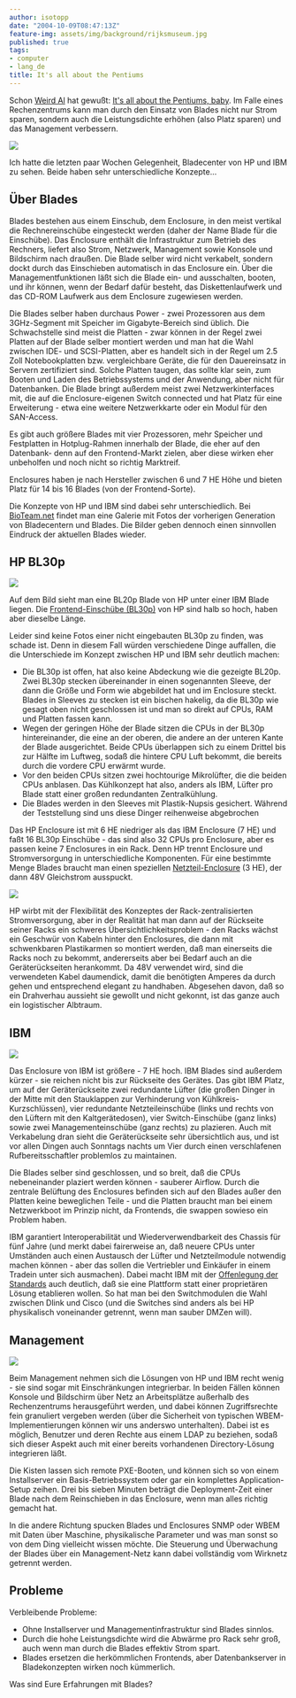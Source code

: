 ```yaml
---
author: isotopp
date: "2004-10-09T08:47:13Z"
feature-img: assets/img/background/rijksmuseum.jpg
published: true
tags:
- computer
- lang_de
title: It's all about the Pentiums
---
```

Schon [Weird Al](http://www.weirdal.com/) hat gewußt: [It's all about the Pentiums, baby](http://www.song-text.com/146/). Im Falle eines Rechenzentrums kann man durch den Einsatz von Blades nicht nur Strom sparen, sondern auch die Leistungsdichte erhöhen (also Platz sparen) und das Management verbessern.

![](/uploads/hp-bl30p.gif)

Ich hatte die letzten paar Wochen Gelegenheit, Bladecenter von HP und IBM zu sehen. Beide haben sehr unterschiedliche Konzepte...

## Über Blades

Blades bestehen aus einem Einschub, dem Enclosure, in den meist vertikal die Rechnereinschübe eingesteckt werden (daher der Name Blade für die Einschübe). Das Enclosure enthält die Infrastruktur zum Betrieb des Rechners, liefert also Strom, Netzwerk, Management sowie Konsole und Bildschirm nach draußen. Die Blade selber wird nicht verkabelt, sondern dockt durch das Einschieben automatisch in das Enclosure ein. Über die Managementfunktionen läßt sich die Blade ein- und ausschalten, booten, und ihr können, wenn der Bedarf dafür besteht, das Diskettenlaufwerk und das CD-ROM Laufwerk aus dem Enclosure zugewiesen werden.

Die Blades selber haben durchaus Power - zwei Prozessoren aus dem 3GHz-Segment mit Speicher im Gigabyte-Bereich sind üblich. Die Schwachstelle sind meist die Platten - zwar können in der Regel zwei Platten auf der Blade selber montiert werden und man hat die Wahl zwischen IDE- und SCSI-Platten, aber es handelt sich in der Regel um 2.5 Zoll Notebookplatten bzw. vergleichbare Geräte, die für den Dauereinsatz in Servern zertifiziert sind. Solche Platten taugen, das sollte klar sein, zum Booten und Laden des Betriebssystems und der Anwendung, aber nicht für Datenbanken. Die Blade bringt außerdem meist zwei Netzwerkinterfaces mit, die auf die Enclosure-eigenen Switch connected und hat Platz für eine Erweiterung - etwa eine weitere Netzwerkkarte oder ein Modul für den SAN-Access.

Es gibt auch größere Blades mit vier Prozessoren, mehr Speicher und Festplatten in Hotplug-Rahmen innerhalb der Blade, die eher auf den Datenbank- denn auf den Frontend-Markt zielen, aber diese wirken eher unbeholfen und noch nicht so richtig Marktreif.

Enclosures haben je nach Hersteller zwischen 6 und 7 HE Höhe und bieten Platz für 14 bis 16 Blades (von der Frontend-Sorte).

Die Konzepte von HP und IBM sind dabei sehr unterschiedlich. Bei [BioTeam.net](http://bioteam.net/gallery/miscBladeServers) findet man eine Galerie mit Fotos der vorherigen Generation von Bladecentern und Blades. Die Bilder geben dennoch einen sinnvollen Eindruck der aktuellen Blades wieder.

## HP BL30p

[![](/uploads/bladevergleich.jpg)](http://bioteam.net/gallery/miscBladeServers/Roll_24_16)

Auf dem Bild sieht man eine BL20p Blade von HP unter einer IBM Blade liegen. Die 
[Frontend-Einschübe (BL30p)](http://h18004.www1.hp.com/products/servers/proliant-bl/p-class/30p/) von HP sind halb so hoch, haben aber dieselbe Länge. 

Leider sind keine Fotos einer nicht eingebauten BL30p zu finden, was schade ist. Denn in diesem Fall würden verschiedene Dinge auffallen, die die Unterschiede im Konzept zwischen HP und IBM sehr deutlich machen: 

- Die BL30p ist offen, hat also keine Abdeckung wie die gezeigte BL20p. Zwei BL30p stecken übereinander in einen sogenannten Sleeve, der dann die Größe und Form wie abgebildet hat und im Enclosure steckt. Blades in Sleeves zu stecken ist ein bischen hakelig, da die BL30p wie gesagt oben nicht geschlossen ist und man so direkt auf CPUs, RAM und Platten fassen kann.
- Wegen der geringen Höhe der Blade sitzen die CPUs in der BL30p hintereinander, die eine an der oberen, die andere an der unteren Kante der Blade ausgerichtet. Beide CPUs überlappen sich zu einem Drittel bis zur Hälfte im Luftweg, sodaß die hintere CPU Luft bekommt, die bereits durch die vordere CPU erwärmt wurde.
- Vor den beiden CPUs sitzen zwei hochtourige Mikrolüfter, die die beiden CPUs anblasen. Das Kühlkonzept hat also, anders als IBM, Lüfter pro Blade statt einer großen redundanten Zentralkühlung.
- Die Blades werden in den Sleeves mit Plastik-Nupsis gesichert. Während der Teststellung sind uns diese Dinger reihenweise abgebrochen

Das HP Enclosure ist mit 6 HE niedriger als das IBM Enclosure (7 HE) und faßt 16 BL30p Einschübe - das sind also 32 CPUs pro Enclosure, aber es passen keine 7 Enclosures in ein Rack. Denn HP trennt Enclosure und Stromversorgung in unterschiedliche Komponenten. Für eine bestimmte Menge Blades braucht man einen speziellen 
[Netzteil-Enclosure](http://h18004.www1.hp.com/products/blades/components/powersubsystem.html) (3 HE), der dann 48V Gleichstrom ausspuckt.

[![](/uploads/hp-powersubsystem.jpg)](http://bioteam.net/gallery/miscBladeServers/Roll_24_5)

HP wirbt mit der Flexibilität des Konzeptes der Rack-zentralisierten Stromversorgung, aber in der Realität hat man dann auf der Rückseite seiner Racks ein schweres Übersichtlichkeitsproblem - den Racks wächst ein Geschwür von Kabeln hinter den Enclosures, die dann mit schwenkbaren Plastikarmen so montiert werden, daß man einerseits die Racks noch zu bekommt, andererseits aber bei Bedarf auch an die Geräterückseiten herankommt. Da 48V verwendet wird, sind die verwendeten Kabel daumendick, damit die benötigten Amperes da durch gehen und entsprechend elegant zu handhaben. Abgesehen davon, daß so ein Drahverhau aussieht sie gewollt und nicht gekonnt, ist das ganze auch ein logistischer Albtraum.

## IBM

[![](uploads/ibm-rueckseite.jpg)](http://bioteam.net/gallery/miscBladeServers/Roll_24_6)

Das Enclosure von IBM ist größere - 7 HE hoch. IBM Blades sind außerdem kürzer - sie reichen nicht bis zur Rückseite des Gerätes. Das gibt IBM Platz, um auf der Geräterückseite zwei redundante Lüfter (die großen Dinger in der Mitte mit den Stauklappen zur Verhinderung von Kühlkreis-Kurzschlüssen), vier redundante Netzteileinschübe (links und rechts von den Lüftern mit den Kaltgerätedosen), vier Switch-Einschübe (ganz links) sowie zwei Managementeinschübe (ganz rechts) zu plazieren. Auch mit Verkabelung dran sieht die Geräterückseite sehr übersichtlich aus, und ist vor allen Dingen auch Sonntags nachts um Vier durch einen verschlafenen Rufbereitsschaftler problemlos zu maintainen.

Die Blades selber sind geschlossen, und so breit, daß die CPUs nebeneinander plaziert werden können - sauberer Airflow. Durch die zentrale Belüftung des Enclosures befinden sich auf den Blades außer den Platten keine beweglichen Teile - und die Platten braucht man bei einem Netzwerkboot im Prinzip nicht, da Frontends, die swappen sowieso ein Problem haben.

IBM garantiert Interoperabilität und Wiederverwendbarkeit des Chassis für fünf Jahre (und merkt dabei fairerweise an, daß neuere CPUs unter Umständen auch einen Austausch der Lüfter und Netzteilmodule notwendig machen können - aber das sollen die Vertriebler und Einkäufer in einem Tradein unter sich ausmachen). Dabei macht IBM mit der [Offenlegung der Standards](http://www.heise.de/newsticker/meldung/50645) auch deutlich, daß sie eine Plattform statt einer proprietären Lösung etablieren wollen. So hat man bei den Switchmodulen die Wahl zwischen Dlink und Cisco (und die Switches sind anders als bei HP physikalisch voneinander getrennt, wenn man sauber DMZen will).

## Management

[![](/uploads/ibm-blade-vorderseite.jpg)](http://bioteam.net/gallery/miscBladeServers/Roll_24_4)

Beim Management nehmen sich die Lösungen von HP und IBM recht wenig - sie sind sogar mit Einschränkungen integrierbar. In beiden Fällen können Konsole und Bildschirm über Netz an Arbeitsplätze außerhalb des Rechenzentrums herausgeführt werden, und dabei können Zugriffsrechte fein granuliert vergeben werden (über die Sicherheit von typischen WBEM-Implementierungen können wir uns anderswo unterhalten). Dabei ist es möglich, Benutzer und deren Rechte aus einem LDAP zu beziehen, sodaß sich dieser Aspekt auch mit einer bereits vorhandenen Directory-Lösung integrieren läßt.

Die Kisten lassen sich remote PXE-Booten, und können sich so von einem Installserver ein Basis-Betriebssystem oder gar ein komplettes Application-Setup zeihen. Drei bis sieben Minuten beträgt die Deployment-Zeit einer Blade nach dem Reinschieben in das Enclosure, wenn man alles richtig gemacht hat.

In die andere Richtung spucken Blades und Enclosures SNMP oder WBEM mit Daten über Maschine, physikalische Parameter und was man sonst so von dem Ding vielleicht wissen möchte. Die Steuerung und Überwachung der Blades über ein Management-Netz kann dabei vollständig vom Wirknetz getrennt werden.

## Probleme

Verbleibende Probleme: 

- Ohne Installserver und Managementinfrastruktur sind Blades sinnlos.
- Durch die hohe Leistungsdichte wird die Abwärme pro Rack sehr groß, auch wenn man durch die Blades effektiv Strom spart. 
- Blades ersetzen die herkömmlichen Frontends, aber Datenbankserver in Bladekonzepten wirken noch kümmerlich. 

Was sind Eure Erfahrungen mit Blades?
